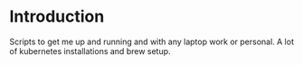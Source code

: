 # Introduction

Scripts to get me up and running and with any laptop work or personal. A lot of kubernetes installations and brew setup.
